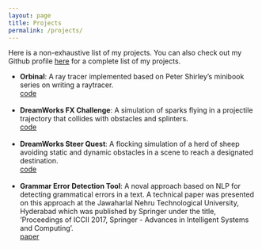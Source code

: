 ```yaml
---
layout: page
title: Projects
permalink: /projects/
---
```


Here is a non-exhaustive list of my projects. You can also check out my Github profile <a href="https://github.com/ganeshbelgur">here</a> for a complete list of my projects.

<ul>
	<li>
		<b>Orbinal</b>: A ray tracer implemented based on Peter Shirley’s minibook series on writing a raytracer.<br><a href="https://github.com/ganeshbelgur/orbinal"><div class="color-button">code</div></a>
	</li><br>
	<li>
		<b>DreamWorks FX Challenge</b>: A simulation of sparks flying in a projectile trajectory that collides with obstacles and splinters.<br><a href="https://github.com/ganeshbelgur/dreamworks-sparks"><div class="color-button">code</div></a>
	</li><br>
	<li>
		<b>DreamWorks Steer Quest</b>:  A flocking simulation of a herd of sheep avoiding static and dynamic obstacles in a scene to reach a designated destination.<br><a href="https://github.com/ganeshbelgur/dreamworks-flocking"><div class="color-button">code</div></a>
	</li><br>
	<li>
		<b>Grammar Error Detection Tool</b>:  A noval approach based on NLP for detecting grammatical errors in a text. A technical paper was presented on this approach at the Jawaharlal Nehru Technological University, Hyderabad which was published by Springer under the title, ’Proceedings of ICCII 2017, Springer - Advances in Intelligent Systems and Computing’.<br><a href="https://link.springer.com/chapter/10.1007/978-981-10-8228-3_5"><div class="color-button">paper</div></a>
	</li><br>
</ul>
